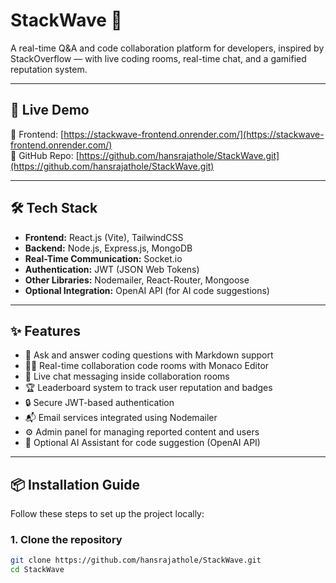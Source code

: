 # StackWave 🚀

A real-time Q&A and code collaboration platform for developers, inspired by StackOverflow — with live coding rooms, real-time chat, and a gamified reputation system.

---

## 🚀 Live Demo

🔗 Frontend: [https://stackwave-frontend.onrender.com/](https://stackwave-frontend.onrender.com/)  
🔗 GitHub Repo: [https://github.com/hansrajathole/StackWave.git](https://github.com/hansrajathole/StackWave.git)

---

## 🛠 Tech Stack

- **Frontend:** React.js (Vite), TailwindCSS
- **Backend:** Node.js, Express.js, MongoDB
- **Real-Time Communication:** Socket.io
- **Authentication:** JWT (JSON Web Tokens)
- **Other Libraries:** Nodemailer, React-Router, Mongoose
- **Optional Integration:** OpenAI API (for AI code suggestions)

---

## ✨ Features

- 📝 Ask and answer coding questions with Markdown support
- 🧑‍💻 Real-time collaboration code rooms with Monaco Editor
- 💬 Live chat messaging inside collaboration rooms
- 🏆 Leaderboard system to track user reputation and badges
- 🔒 Secure JWT-based authentication
- 📬 Email services integrated using Nodemailer
- ⚙️ Admin panel for managing reported content and users
- 🚀 Optional AI Assistant for code suggestion (OpenAI API)

---

## 📦 Installation Guide

Follow these steps to set up the project locally:

### 1. Clone the repository

```bash
git clone https://github.com/hansrajathole/StackWave.git
cd StackWave




